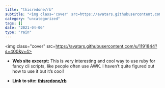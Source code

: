 ```yaml
---
title: "thisredone/rb"
subtitle: "<img class='cover' src=https://avatars.githubusercontent.com/u/1191844?s=400&v=4>"
category: "uncategorized"
tags: []
date: "2021-04-06"
type: "rain"
---
```

<img class="cover" src=https://avatars.githubusercontent.com/u/1191844?s=400&v=4>



* **Web site excerpt:** This is very interesting and cool way to use ruby for fancy cli scripts, like people often use AWK. I haven’t quite figured out how to use it but it’s cool!

* **Link to site:** **[thisredone/rb](https://github.com/thisredone/rb)**